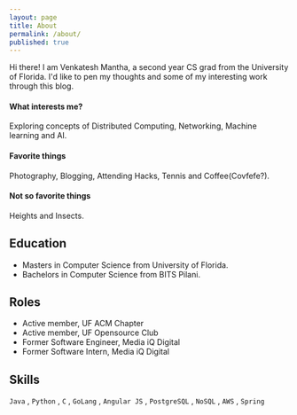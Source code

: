 ```yaml
---
layout: page
title: About
permalink: /about/
published: true
---
```


Hi there! I am Venkatesh Mantha, a second year CS grad from the University of Florida. I'd like to pen my thoughts and some of my interesting work through this blog.

#### What interests me?

Exploring concepts of Distributed Computing, Networking, Machine learning and AI.

#### Favorite things

Photography, Blogging, Attending Hacks, Tennis and Coffee(Covfefe?).

#### Not so favorite things

Heights and Insects.

## Education

* Masters in Computer Science from University of Florida.
* Bachelors in Computer Science from BITS Pilani.

## Roles

* Active member, UF ACM Chapter
* Active member, UF Opensource Club
* Former Software Engineer, Media iQ Digital
* Former Software Intern, Media iQ Digital

## Skills

`Java` , `Python` , `C` , `GoLang` , `Angular JS` , `PostgreSQL` , `NoSQL` , `AWS` , `Spring`
